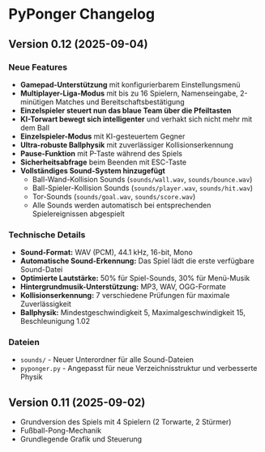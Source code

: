 # PyPonger Changelog

## Version 0.12 (2025-09-04)

### Neue Features
- **Gamepad-Unterstützung** mit konfigurierbarem Einstellungsmenü
- **Multiplayer-Liga-Modus** mit bis zu 16 Spielern, Namenseingabe, 2-minütigen Matches und Bereitschaftsbestätigung
- **Einzelspieler steuert nun das blaue Team über die Pfeiltasten**
- **KI-Torwart bewegt sich intelligenter** und verhakt sich nicht mehr mit dem Ball
- **Einzelspieler-Modus** mit KI-gesteuertem Gegner
- **Ultra-robuste Ballphysik** mit zuverlässiger Kollisionserkennung
- **Pause-Funktion** mit P-Taste während des Spiels
- **Sicherheitsabfrage** beim Beenden mit ESC-Taste
- **Vollständiges Sound-System hinzugefügt**
  - Ball-Wand-Kollision Sounds (`sounds/wall.wav`, `sounds/bounce.wav`)
  - Ball-Spieler-Kollision Sounds (`sounds/player.wav`, `sounds/hit.wav`)
  - Tor-Sounds (`sounds/goal.wav`, `sounds/score.wav`)
  - Alle Sounds werden automatisch bei entsprechenden Spielereignissen abgespielt

### Technische Details
- **Sound-Format:** WAV (PCM), 44.1 kHz, 16-bit, Mono
- **Automatische Sound-Erkennung:** Das Spiel lädt die erste verfügbare Sound-Datei
- **Optimierte Lautstärke:** 50% für Spiel-Sounds, 30% für Menü-Musik
- **Hintergrundmusik-Unterstützung:** MP3, WAV, OGG-Formate
- **Kollisionserkennung:** 7 verschiedene Prüfungen für maximale Zuverlässigkeit
- **Ballphysik:** Mindestgeschwindigkeit 5, Maximalgeschwindigkeit 15, Beschleunigung 1.02

### Dateien
- `sounds/` - Neuer Unterordner für alle Sound-Dateien
- `pyponger.py` - Angepasst für neue Verzeichnisstruktur und verbesserte Physik

## Version 0.11 (2025-09-02)
- Grundversion des Spiels mit 4 Spielern (2 Torwarte, 2 Stürmer)
- Fußball-Pong-Mechanik
- Grundlegende Grafik und Steuerung
